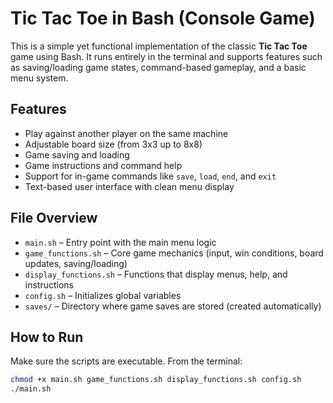 # Tic Tac Toe in Bash (Console Game)

This is a simple yet functional implementation of the classic **Tic Tac Toe** game using Bash. It runs entirely in the terminal and supports features such as saving/loading game states, command-based gameplay, and a basic menu system.

## Features

- Play against another player on the same machine
- Adjustable board size (from 3x3 up to 8x8)
- Game saving and loading
- Game instructions and command help
- Support for in-game commands like `save`, `load`, `end`, and `exit`
- Text-based user interface with clean menu display

## File Overview

- `main.sh` – Entry point with the main menu logic
- `game_functions.sh` – Core game mechanics (input, win conditions, board updates, saving/loading)
- `display_functions.sh` – Functions that display menus, help, and instructions
- `config.sh` – Initializes global variables
- `saves/` – Directory where game saves are stored (created automatically)

## How to Run

Make sure the scripts are executable. From the terminal:

```bash
chmod +x main.sh game_functions.sh display_functions.sh config.sh
./main.sh
